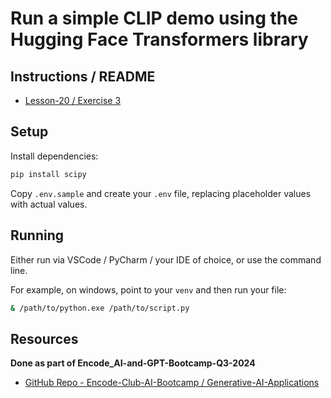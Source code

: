 # Run a simple CLIP demo using the Hugging Face Transformers library

## Instructions / README
* [Lesson-20 / Exercise 3](https://github.com/Encode-Club-AI-Bootcamp/Generative-AI-Applications/tree/main/Lesson-20#multimodal-models-with-computer-vision)

## Setup

Install dependencies:

```bash
pip install scipy
```

Copy `.env.sample` and create your `.env` file, replacing placeholder values with actual values.

## Running
Either run via VSCode / PyCharm / your IDE of choice, or use the command line.

For example, on windows, point to your `venv` and then run your file:

```bash
& /path/to/python.exe /path/to/script.py
```

## Resources

**Done as part of Encode_AI-and-GPT-Bootcamp-Q3-2024**

* [GitHub Repo - Encode-Club-AI-Bootcamp / Generative-AI-Applications](https://github.com/Encode-Club-AI-Bootcamp/Generative-AI-Applications)
